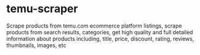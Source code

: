 # temu-scraper
Scrape products from temu.com ecommerce platform listings, scrape products from search results, categories, get high quality and full detailed information about products including, title, price, discount, rating, reviews, thumbnails, images, etc
